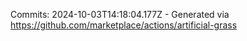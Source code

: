 Commits: 2024-10-03T14:18:04.177Z - Generated via https://github.com/marketplace/actions/artificial-grass
<br>
